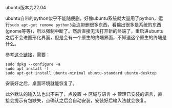 ubuntu版本为22.04

ubuntu自带的python似乎不能随便删，好像ubuntu系统就大量用了python，运行`sudo apt-get remove python3`会连带删很多东西，看输出很多是系统的东西(gnome等等)，所以强制中断了。然后直接无法打开新的终端了，重启进ubuntu之后不会进图形化界面，但是会有一个原生的终端界面，不知道这个原生的终端是什么。

参考[这个链接](https://blog.csdn.net/Knight_vae/article/details/102052256)，需要：
```
sudo dpkg --configure -a
sudo apt install -f
sudo apt-get install ubuntu-minimal ubuntu-standard ubuntu-desktop
```
安装好之后，桌面环境就能恢复了。

此外默认的输入法也出不来了，点设置 -> 区域与语言 -> 管理已安装的语言，直接会提示有包缺失，点确认之后会自动安装，安装好后输入法就会恢复。
